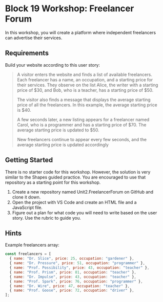 # Block 19 Workshop: Freelancer Forum

In this workshop, you will create a platform where independent freelancers can advertise their services.

## Requirements

Build your website according to this user story:

> A visitor enters the website and finds a list of available freelancers. Each freelancer has a name, an occupation,
> and a starting price for their services. They observe on the list Alice, the writer with a starting price of $30, and
> Bob, who is a teacher, has a starting price of $50.
>
> The visitor also finds a message that displays the average starting price of all the freelancers. In this example,
> the average starting price is $40.
>
> A few seconds later, a new listing appears for a freelancer named Carol, who is a programmer and has a starting
> price of $70. The average starting price is updated to $50.
>
> New freelancers continue to appear every few seconds, and the average starting price is updated accordingly

## Getting Started

There is no starter code for this workshop. However, the solution is very similar to the Shapes guided practice. You are encouraged to use that repository as a starting point for this workshop.

1. Create a new repository named Unit2.FreelancerForum on GitHub and clone it down.
2. Open the project with VS Code and create an HTML file and a JavaScript file.
3. Figure out a plan for what code you will need to write based on the user story. Use the rubric to guide you.

## Hints

Example freelancers array:

```js
const freelancers = [
  { name: "Dr. Slice", price: 25, occupation: "gardener" },
  { name: "Dr. Pressure", price: 51, occupation: "programmer" },
  { name: "Prof. Possibility", price: 43, occupation: "teacher" },
  { name: "Prof. Prism", price: 81, occupation: "teacher" },
  { name: "Dr. Impulse", price: 43, occupation: "teacher" },
  { name: "Prof. Spark", price: 76, occupation: "programmer" },
  { name: "Dr. Wire", price: 47, occupation: "teacher" },
  { name: "Prof. Goose", price: 72, occupation: "driver" },
];
```

